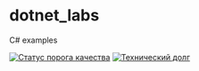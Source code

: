 # dotnet_labs
C# examples

[![Статус порога качества](http://veizdem.ddns.net/api/project_badges/measure?project=dotnet_labs&metric=alert_status)](http://veizdem.ddns.net/dashboard?id=dotnet_labs) [![Технический долг](http://veizdem.ddns.net/api/project_badges/measure?project=dotnet_labs&metric=sqale_index)](http://veizdem.ddns.net/dashboard?id=dotnet_labs)

